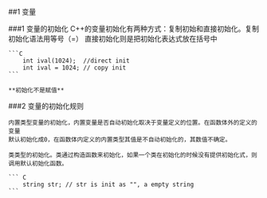 ##1 变量

###1 变量的初始化
    C++的变量初始化有两种方式：复制初始和直接初始化。复制初始化语法用等号（=）
    直接初始化则是把初始化表达式放在括号中

    ```C
        int ival(1024);  //direct init
        int ival = 1024; // copy init 
    ```

    **初始化不是赋值**

###2 变量的初始化规则
    
    内置类型变量的初始化，内置变量是否自动初始化取决于变量定义的位置。在函数体外的定义的变量
    默认初始化成0，在函数体内定义的内置类型其值是不自动初始化的，其数值不确定。

    类类型的初始化。类通过构造函数来初始化，如果一个类在初始化的时候没有提供初始化式，则调用默认初始化函数。

    ``` C
        string str; // str is init as "", a empty string
    ```


